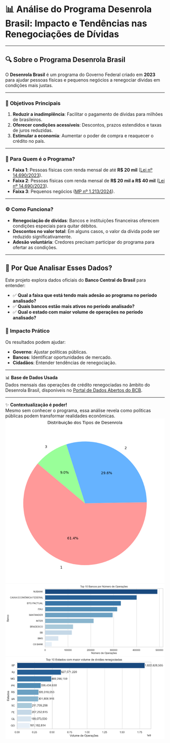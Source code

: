 # 📊 **Análise do Programa Desenrola Brasil: Impacto e Tendências nas Renegociações de Dívidas**  

---

## 🔍 **Sobre o Programa Desenrola Brasil**  
O **Desenrola Brasil** é um programa do Governo Federal criado em **2023** para ajudar pessoas físicas e pequenos negócios a renegociar dívidas em condições mais justas.  

---

### 🎯 **Objetivos Principais**  
1. **Reduzir a inadimplência**: Facilitar o pagamento de dívidas para milhões de brasileiros.  
2. **Oferecer condições acessíveis**: Descontos, prazos estendidos e taxas de juros reduzidas.  
3. **Estimular a economia**: Aumentar o poder de compra e reaquecer o crédito no país.  

---

### 👥 **Para Quem é o Programa?**  
- **Faixa 1**: Pessoas físicas com renda mensal de até **R$ 20 mil** ([Lei nº 14.690/2023](https://www.planalto.gov.br/ccivil_03/_ato2023-2026/2023/lei/l14690.htm)).  
- **Faixa 2**: Pessoas físicas com renda mensal de **R$ 20 mil a R$ 40 mil** ([Lei nº 14.690/2023](https://www.planalto.gov.br/ccivil_03/_ato2023-2026/2023/lei/l14690.htm)).  
- **Faixa 3**: Pequenos negócios ([MP nº 1.213/2024](https://www.planalto.gov.br/ccivil_03/_ato2023-2026/2024/mpv/mp1213.htm)).  

---

### ⚙️ **Como Funciona?**  
- **Renegociação de dívidas**: Bancos e instituições financeiras oferecem condições especiais para quitar débitos.  
- **Descontos no valor total**: Em alguns casos, o valor da dívida pode ser reduzido significativamente.  
- **Adesão voluntária**: Credores precisam participar do programa para ofertar as condições.  

---

## 🚀 **Por Que Analisar Esses Dados?**  
Este projeto explora dados oficiais do **Banco Central do Brasil** para entender:  
- ✅ **Qual a faixa que está tendo mais adesão ao programa no período analisado?**  
- ✅ **Quais bancos estão mais ativos no período analisado?**  
- ✅ **Qual o estado com maior volume de operações no período analisado?**  

### 🌟 **Impacto Prático**  
Os resultados podem ajudar:  
- **Governo**: Ajustar políticas públicas.  
- **Bancos**: Identificar oportunidades de mercado.  
- **Cidadãos**: Entender tendências de renegociação.  

---

📊 **Base de Dados Usada**  
Dados mensais das operações de crédito renegociadas no âmbito do Desenrola Brasil, disponíveis no [Portal de Dados Abertos do BCB](https://dadosabertos.bcb.gov.br/dataset/desenrola-brasil).  

---

✨ **Contextualização é poder!**  
Mesmo sem conhecer o programa, essa análise revela como políticas públicas podem transformar realidades econômicas.
![Imagem de Exemplo](tipos_pizza.png)
![Imagem de Exemplo](barras_bancos_top10.png)
![Imagem de Exemplo](barras_estados_top10.png)
